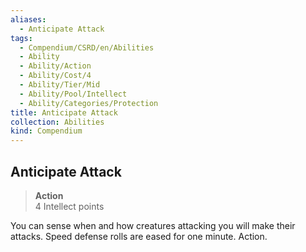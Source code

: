 ```yaml
---
aliases:
  - Anticipate Attack
tags:
  - Compendium/CSRD/en/Abilities
  - Ability
  - Ability/Action
  - Ability/Cost/4
  - Ability/Tier/Mid
  - Ability/Pool/Intellect
  - Ability/Categories/Protection
title: Anticipate Attack
collection: Abilities
kind: Compendium
---
```

## Anticipate Attack  
>**Action**  
>4 Intellect points
  
You can sense when and how creatures attacking you will make their attacks. Speed defense rolls are eased for one minute. Action.